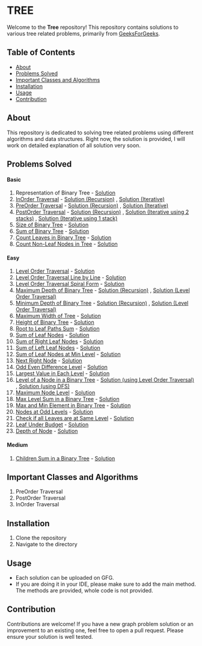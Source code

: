 # TREE
Welcome to the **Tree** repository! This repository contains solutions to various tree related problems, primarily from [GeeksForGeeks](https://geeksforgeeks.org).

## Table of Contents

- [About](#about)
- [Problems Solved](#problems-solved)
- [Important Classes and Algorithms](#important-classes-and-algorithms)
- [Installation](#installation)
- [Usage](#usage)
- [Contribution](#contribution)

## About
This repository is dedicated to solving tree related problems using different algorithms and data structures. Right now, the solution is provided, I will work on detailed explanation of all solution very soon.

## Problems Solved

#### Basic

1. Representation of Binary Tree - [Solution](./Basic/RepresentationOfBinaryTree.java)
2. [InOrder Traversal](https://www.geeksforgeeks.org/problems/inorder-traversal/1) - [Solution (Recursion)](./Basic/InOrder%20Traversal/Recursion.java) , [Solution (Iterative)](./Basic/InOrder%20Traversal/Iterative.java)
3. [PreOrder Traversal](https://www.geeksforgeeks.org/problems/preorder-traversal/1) - [Solution (Recursion)](./Basic/PreOrder%20Traversal/Recursion.java) , [Solution (Iterative)](./Basic/PreOrder%20Traversal/Iterative.java)
4. [PostOrder Traversal](https://www.geeksforgeeks.org/problems/postorder-traversal/1) - [Solution (Recursion)](./Basic/PostOrder%20Traversal/Recursion.java) , [Solution (Iterative using 2 stacks)](./Basic/PostOrder%20Traversal/Iterative.java) , [Solution (Iterative using 1 stack)](./Basic/PostOrder%20Traversal/Iterative2.java)
5. [Size of Binary Tree](https://www.geeksforgeeks.org/problems/size-of-binary-tree/1) - [Solution](./Basic/SizeOfBinaryTree.java)
6. [Sum of Binary Tree](https://www.geeksforgeeks.org/problems/sum-of-binary-tree/1) - [Solution](./Basic/SumOfBinaryTree.java)
7. [Count Leaves in Binary Tree](https://www.geeksforgeeks.org/problems/count-leaves-in-binary-tree/1) - [Solution](./Basic/CountLeaves.java)
8. [Count Non-Leaf Nodes in Tree](https://www.geeksforgeeks.org/problems/count-non-leaf-nodes-in-tree/1) - [Solution](./Basic/CountNonLeaf.java)

#### Easy

1. [Level Order Traversal](https://www.geeksforgeeks.org/problems/level-order-traversal/1) - [Solution](./Easy/LevelOrderTraversal.java)
2. [Level Order Traversal Line by Line](https://www.geeksforgeeks.org/problems/level-order-traversal-line-by-line/1) - [Solution](./Easy/LevelOrderTraversalLineByLine.java)
3. [Level Order Traversal Spiral Form](https://www.geeksforgeeks.org/problems/level-order-traversal-in-spiral-form/1) - [Solution](./Easy/LevelOrderTraversalSpiralForm.java)
4. [Maximum Depth of Binary Tree](https://www.geeksforgeeks.org/problems/maximum-depth-of-binary-tree/1) - [Solution (Recursion)](./Easy/Maximum%20Depth%20Of%20Binary%20Tree/usingRecursion.java) , [Solution (Level Order Traversal)](./Easy/Maximum%20Depth%20Of%20Binary%20Tree/usingLevelOrderTraversal.java)
5. [Minimum Depth of Binary Tree](https://www.geeksforgeeks.org/problems/minimum-depth-of-a-binary-tree/1) - [Solution (Recursion)](./Easy/Minimum%20Depth%20of%20Binary%20Tree/usingRecursion.java) , [Solution (Level Order Traversal)](./Easy/Minimum%20Depth%20of%20Binary%20Tree/usingLevelOrderTraversal.java)
6. [Maximum Width of Tree](https://www.geeksforgeeks.org/problems/maximum-width-of-tree/1) - [Solution](./Easy/MaximumWidthOfTree.java)
7. [Height of Binary Tree](https://www.geeksforgeeks.org/problems/height-of-binary-tree/1) - [Solution](./Easy/HeightOfBinaryTree.java)
8. [Root to Leaf Paths Sum](https://www.geeksforgeeks.org/problems/root-to-leaf-paths-sum/1) - [Solution](./Easy/RootsToLeafPathsSum.java)
9. [Sum of Leaf Nodes](https://www.geeksforgeeks.org/problems/sum-of-leaf-nodes/1) - [Solution](./Easy/SumOfLeafNodes.java)
10. [Sum of Right Leaf Nodes](https://www.geeksforgeeks.org/problems/sum-of-right-leaf-nodes/1) - [Solution](./Easy/SumOfRightLeafNodes.java)
11. [Sum of Left Leaf Nodes](https://www.geeksforgeeks.org/problems/sum-of-left-leaf-nodes/1) - [Solution](./Easy/SumOfLeftLeafNodes.java)
12. [Sum of Leaf Nodes at Min Level](https://www.geeksforgeeks.org/problems/sum-of-leaf-nodes-at-min-level/1) - [Solution](./Easy/SumOfLeafNodesAtMinLevel.java)
13. [Next Right Node](https://www.geeksforgeeks.org/problems/next-right-node/1) - [Solution](./Easy/NextRightNode.java)
14. [Odd Even Difference Level](https://www.geeksforgeeks.org/problems/odd-even-level-difference/1) - [Solution](./Easy/OddEvenLevelDifference.java)
15. [Largest Value in Each Level](https://www.geeksforgeeks.org/problems/largest-value-in-each-level/1) - [Solution](./Easy/LargestValueInEachLevel.java)
16. [Level of a Node in a Binary Tree](https://www.geeksforgeeks.org/problems/level-of-a-node-in-binary-tree/1) - [Solution (using Level Order Traversal)](./Easy/Level%20of%20a%20Node%20in%20a%20Binary%20Tree/usingLevelOrderTraversal.java) , [Solution (using DFS)](./Easy/Level%20of%20a%20Node%20in%20a%20Binary%20Tree/usingDFS.java)
17. [Maximum Node Level](https://www.geeksforgeeks.org/problems/maximum-node-level/1) - [Solution](./Easy/MaximumNodeLevel.java)
18. [Max Level Sum in a Binary Tree](https://www.geeksforgeeks.org/problems/max-level-sum-in-binary-tree/1) - [Solution](./Easy/MaxLevelSumInBinaryTree.java)
19. [Max and Min Element in Binary Tree](https://www.geeksforgeeks.org/problems/max-and-min-element-in-binary-tree/1) - [Solution](./Easy/MaxAndMinElementInBinaryTree.java)
20. [Nodes at Odd Levels](https://www.geeksforgeeks.org/problems/nodes-at-odd-levels/1) - [Solution](./Easy/NodesAtOddLevel.java)
21. [Check if all Leaves are at Same Level](https://www.geeksforgeeks.org/problems/leaf-at-same-level/1) - [Solution](./Easy/LeavesAtSameLevel.java)
22. [Leaf Under Budget](https://www.geeksforgeeks.org/problems/leaf-under-budget/1) - [Solution](./Easy/LeafUnderBudget.java)
23. [Depth of Node](https://www.geeksforgeeks.org/problems/depth-of-node/1) - [Solution](./Easy/DepthOfNode.java)

#### Medium

1. [Children Sum in a Binary Tree](https://www.geeksforgeeks.org/problems/children-sum-parent/1) - [Solution](./Medium/ChildrenSumInBinaryTree.java)

## Important Classes and Algorithms

1. PreOrder Traversal
2. PostOrder Traversal
3. InOrder Traversal
   
## Installation
1. Clone the repository
2. Navigate to the directory

## Usage
- Each solution can be uploaded on GFG.
- If you are doing it in your IDE, please make sure to add the main method. The methods are provided, whole code is not provided.

## Contribution
Contributions are welcome! If you have a new graph problem solution or an improvement to an existing one, feel free to open a pull request. Please ensure your solution is well tested.

